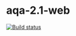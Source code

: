 # aqa-2.1-web
[![Build status](https://ci.appveyor.com/api/projects/status/2srf07kymm5l5bo2?svg=true)](https://ci.appveyor.com/project/Natalya-Zavodnay/aqa-2-1-web)
